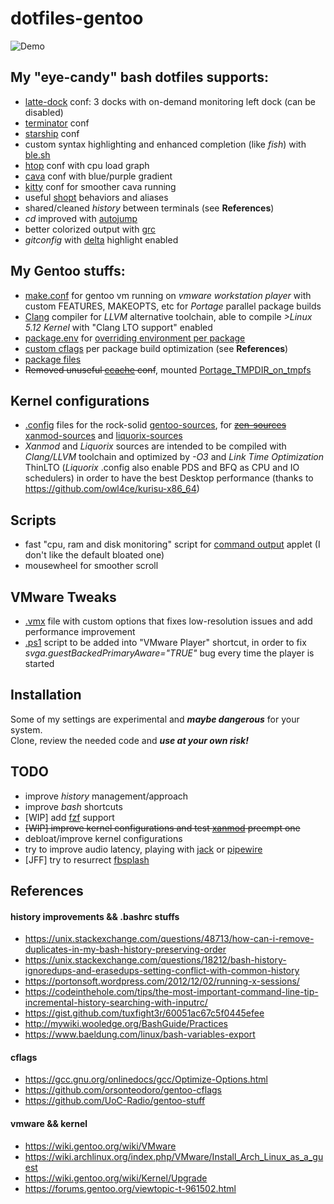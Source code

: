 # dotfiles-gentoo

![Demo](https://github.com/riblo/dotfiles-gentoo/blob/main/demo/demo.gif)

## My "eye-candy" bash dotfiles supports:
- [latte-dock](https://invent.kde.org/plasma/latte-dock) conf: 3 docks with on-demand monitoring left dock (can be disabled)
- [terminator](https://terminator-gtk3.readthedocs.io/) conf
- [starship](https://starship.rs/) conf
- custom syntax highlighting and enhanced completion (like *fish*) with [ble.sh](https://github.com/akinomyoga/ble.sh)
- [htop](https://htop.dev/) conf with cpu load graph
- [cava](https://github.com/karlstav/cava) conf with blue/purple gradient
- [kitty](https://sw.kovidgoyal.net/kitty/) conf for smoother cava running
- useful [shopt](https://www.gnu.org/software/bash/manual/html_node/The-Shopt-Builtin.html) behaviors and aliases
- shared/cleaned *history* between terminals (see **References**)
- *cd* improved with [autojump](https://github.com/wting/autojump)
- better colorized output with [grc](https://github.com/garabik/grc)
- *gitconfig* with [delta](https://github.com/dandavison/delta) highlight enabled

## My Gentoo stuffs:
- [make.conf](https://wiki.gentoo.org/wiki//etc/portage/make.conf) for gentoo vm running on *vmware workstation player* with custom FEATURES, MAKEOPTS, etc for *Portage* parallel package builds
- [Clang](https://wiki.gentoo.org/wiki/Clang) compiler for *LLVM* alternative toolchain, able to compile *>Linux 5.12 Kernel* with "Clang LTO support" enabled
- [package.env](https://wiki.gentoo.org/wiki//etc/portage/package.env) for [overriding environment per package](https://wiki.gentoo.org/wiki/Knowledge_Base:Overriding_environment_variables_per_package)
- [custom cflags](https://gcc.gnu.org/onlinedocs/gcc/Optimize-Options.html) per package build optimization (see **References**)
- [package files](https://wiki.gentoo.org/wiki/Handbook:Parts/Portage/Files#User-specific_configuration)
-  ~~Removed unuseful [ccache](https://ccache.dev/) conf~~, mounted [Portage_TMPDIR_on_tmpfs](https://wiki.gentoo.org/wiki/Portage_TMPDIR_on_tmpfs)

## Kernel configurations
- [.config](https://www.kernel.org/doc/html/latest/kbuild/makefiles.html?highlight=config%20file#overview) files for the rock-solid [gentoo-sources](https://packages.gentoo.org/packages/sys-kernel/gentoo-sources), for ~~[zen-sources](https://github.com/zen-kernel/zen-kernel)~~ [xanmod-sources](https://xanmod.org/) and [liquorix-sources](https://liquorix.net/)
- *Xanmod* and *Liquorix* sources are intended to be compiled with *Clang/LLVM* toolchain and optimized by *-O3* and *Link Time Optimization* ThinLTO (*Liquorix* .config also enable PDS and BFQ as CPU and IO schedulers) in order to have the best Desktop performance (thanks to https://github.com/owl4ce/kurisu-x86_64)

## Scripts
- fast "cpu, ram and disk monitoring" script for  [command output](https://store.kde.org/p/1166510/) applet (I don't like the default bloated one)
- mousewheel for smoother scroll

## VMware Tweaks
- [.vmx](https://kb.vmware.com/s/article/2057902) file with custom options that fixes low-resolution issues and add performance improvement    
- [.ps1](https://docs.microsoft.com/it-it/powershell/scripting/overview?view=powershell-7.2) script to be added into "VMware Player" shortcut, in order to fix *svga.guestBackedPrimaryAware="TRUE"* bug every time the player is started 

## Installation
Some of my settings are experimental and __*maybe dangerous*__ for your system.   
Clone, review the needed code and __*use at your own risk!*__

## TODO
- improve *history* management/approach
- improve *bash* shortcuts
- [WIP] add [fzf](https://github.com/junegunn/fzf) support
- ~~[WIP] improve kernel configurations and test [xanmod](https://xanmod.org/) preempt one~~ 
- debloat/improve kernel configurations
- try to improve audio latency, playing with [jack](https://github.com/jackaudio) or [pipewire](https://pipewire.org/)
- [JFF] try to resurrect [fbsplash](https://wiki.gentoo.org/wiki/Fbsplash)
## References

#### history improvements && .bashrc stuffs
- https://unix.stackexchange.com/questions/48713/how-can-i-remove-duplicates-in-my-bash-history-preserving-order
- https://unix.stackexchange.com/questions/18212/bash-history-ignoredups-and-erasedups-setting-conflict-with-common-history
- https://portonsoft.wordpress.com/2012/12/02/running-x-sessions/
- https://codeinthehole.com/tips/the-most-important-command-line-tip-incremental-history-searching-with-inputrc/
- https://gist.github.com/tuxfight3r/60051ac67c5f0445efee
- http://mywiki.wooledge.org/BashGuide/Practices
- https://www.baeldung.com/linux/bash-variables-export
#### cflags
- https://gcc.gnu.org/onlinedocs/gcc/Optimize-Options.html
- https://github.com/orsonteodoro/gentoo-cflags
- https://github.com/UoC-Radio/gentoo-stuff
#### vmware && kernel
- https://wiki.gentoo.org/wiki/VMware
- https://wiki.archlinux.org/index.php/VMware/Install_Arch_Linux_as_a_guest
- https://wiki.gentoo.org/wiki/Kernel/Upgrade
- https://forums.gentoo.org/viewtopic-t-961502.html